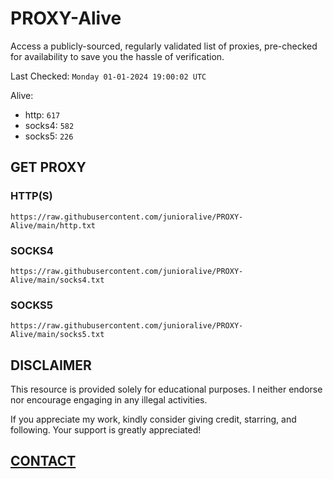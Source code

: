# PROXY-Alive

Access a publicly-sourced, regularly validated list of proxies, pre-checked for availability to save you the hassle of verification.

Last Checked: `Monday 01-01-2024 19:00:02 UTC`

Alive:
- http: `617`
- socks4: `582`
- socks5: `226`

## GET PROXY

### HTTP(S)

```https://raw.githubusercontent.com/junioralive/PROXY-Alive/main/http.txt```

### SOCKS4

```https://raw.githubusercontent.com/junioralive/PROXY-Alive/main/socks4.txt```

### SOCKS5

```https://raw.githubusercontent.com/junioralive/PROXY-Alive/main/socks5.txt```

## DISCLAIMER

This resource is provided solely for educational purposes. I neither endorse nor encourage engaging in any illegal activities.

If you appreciate my work, kindly consider giving credit, starring, and following. Your support is greatly appreciated! 

## [CONTACT](https://t.me/TheJuniorAlive)
